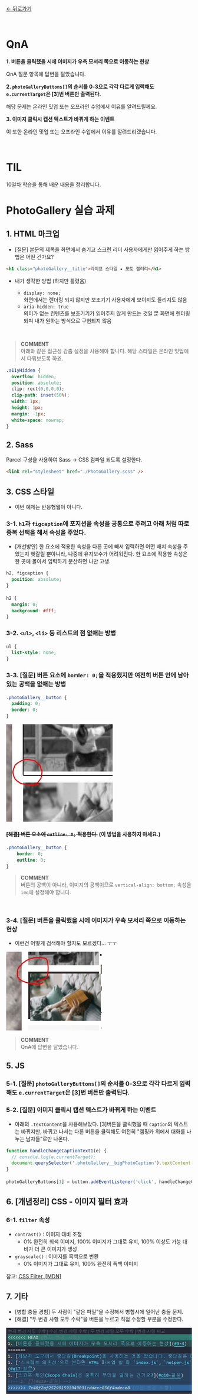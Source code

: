 [← 뒤로가기](./README.md)

<br />

# QnA

**1. 버튼을 클릭했을 시에 이미지가 우측 모서리 쪽으로 이동하는 현상**

QnA 질문 항목에 답변을 달았습니다.

**2. `photoGalleryButtons[]`의 순서를 0-3으로 각각 다르게 입력해도 `e.currentTarget`은 [3]번 버튼만 출력된다.**

해당 문제는 온라인 밋업 또는 오프라인 수업에서 이유를 알려드릴께요.

**3. 이미지 클릭시 캡션 텍스트가 바뀌게 하는 이벤트**

이 또한  온라인 밋업 또는 오프라인 수업에서 이유를 알려드리겠습니다.

<br/>

# TIL

10일차 학습을 통해 배운 내용을 정리합니다.

# PhotoGallery 실습 과제

## 1. HTML 마크업

* [질문] 본문의 제목을 화면에서 숨기고 스크린 리더 사용자에게만 읽어주게 하는 방법은 어떤 건가요? 

```html
<h1 class="photoGallery__title">라이프 스타일 ★ 포토 갤러리</h1>
```
  + 내가 생각한 방법 (하지만 틀렸음)    
    
    - `display: none;`<br/>
      화면에서는 렌더링 되지 않지만 보조기기 사용자에게 보이지도 들리지도 않음
    - `aria-hidden: true`<br/>
      의미가 없는 컨텐츠를 보조기기가 읽어주지 않게 만드는 것일 뿐 화면에 렌더링 되며 내가 원하는 방식으로 구현되지 않음

<br/>

> **COMMENT**<br/>
> 아래와 같은 접근성 감춤 설정을 사용해야 합니다.
> 해당 스타일은 온라인 밋업에서 다뤄보도록 하죠.

```css
.a11yHidden {
  overflow: hidden;
  position: absolute;
  clip: rect(0,0,0,0);
  clip-path: inset(50%);
  width: 1px;
  height: 1px;
  margin: -1px;
  white-space: nowrap;
}
```

## 2. Sass

Parcel 구성을 사용하여 Sass → CSS 컴파일 되도록 설정한다.

```html
<link rel="stylesheet" href="./PhotoGallery.scss" />
```

## 3. CSS 스타일

* 이번 예제는 반응형웹이 아니다.

### 3-1. `h1`과 `figcaption`에 포지션을 속성을 공통으로 주려고 아래 처럼 따로 중복 선택을 해서 속성을 주었다. 

+ [개선방안] 
한 요소에 적용한 속성을 다른 곳에 빼서 입력하면 어떤 배치 속성을 주었는지 헷갈릴 뿐아니라, 나중에 유지보수가 어려워진다. 
한 요소에 적용한 속성은 한 곳에 몰아서 입력하기 분산하면 나만 고생.

```css
h2, figcaption {
  position: absolute;
}

h2 {
  margin: 0;
  background: #fff;
}
```

### 3-2. `<ul>`, `<li>` 등 리스트의 점 없애는 방법

```css
ul {
  list-style: none;
}
```

### 3-3. [질문] 버튼 요소에 `border: 0;`을 적용했지만 여전히 버튼 안에 남아있는 공백을 없애는 방법

```css
.photoGallery__button {
  padding: 0;
  border: 0;
}
```

![](./assets/D10_TIL_attached_file1.jpg)

#### <del>[해결] 버튼 요소에 `outline: 0;` 적용한다.</del> (이 방법을 사용하지 마세요.)

```css
.photoGallery__button {
    border: 0;
    outline: 0;
}
```

> **COMMENT**<br/>
> 버튼의 공백이 아니라, 이미지의 공백이므로 `vertical-align: bottom;` 속성을 `img`에 설정해야 합니다.

<br/>

### 3-4. [질문] 버튼을 클릭했을 시에 이미지가 우측 모서리 쪽으로 이동하는 현상

+ 이런건 어떻게 검색해야 할지도 모르겠다... ㅜㅜ 

![](./assets/D10_TIL_attached_file2.jpg)

> **COMMENT**<br/>
> QnA에 답변을 달았습니다.

## 5. JS 

### 5-1. [질문] `photoGalleryButtons[]`의 순서를 0-3으로 각각 다르게 입력해도 `e.currentTarget`은 [3]번 버튼만 출력된다.

### 5-2. [질문] 이미지 클릭시 캡션 텍스트가 바뀌게 하는 이벤트

* 아래의 `.textContent`을 사용해보았다. [3]버튼을 클릭했을 때 `caption`의 텍스트는 바뀌지만, 바뀌고 나서는 다른 버튼을 클릭해도 여전히 "캠핑카 위에서 대화를 나누는 남자들"로만 나온다. 

```js
function handleChangeCapTionText1(e) {
  // console.log(e.currentTarget);
  document.querySelector('.photoGallery__bigPhotoCaption').textContent = "캠핑카 위에서 대화를 나누는 남자들";
}

photoGalleryButtons[1] = button.addEventListener('click', handleChangeCapTionText1);
```

## 6. [개념정리] CSS - 이미지 필터 효과

### 6-1. `filter` 속성
  + `contrast()` : 이미지 대비 조정
    + 0% 완전히 회색 이미지, 100% 이미지가 그대로 유지, 100% 이상도 가능 대비가 더 큰 이미지가 생성
  + `grayscale()` : 이미지를 흑백으로 변환
    + 0% 이미지가 그대로 유지, 100% 완전히 픅백 이미지

참고: [CSS Filter, [MDN]](https://developer.mozilla.org/ko/docs/Web/CSS/filter)

## 7. 기타 

* [병합 충돌 경험] 두 사람이 "같은 파일"을 수정해서 병합시에 일어난 충돌 문제. 
* [해결] "두 변경 사항 모두 수락"을 버튼을 누르고 직접 수정할 부분을 수정한다. 

![](./assets/D10_git_hub_conflict1.jpg)
